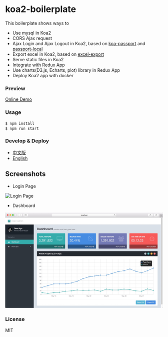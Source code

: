 koa2-boilerplate
====

This boilerplate shows ways to 

+ Use mysql in Koa2
+ CORS Ajax request
+ Ajax Login and Ajax Logout in Koa2, based on [koa-passport](https://github.com/rkusa/koa-passport) and [passport-local](https://github.com/jaredhanson/passport-local)
+ Export excel in Koa2, based on [excel-export](https://github.com/functionscope/Node-Excel-Export)
+ Serve static files in Koa2
+ Integrate with Redux App
+ Use charts(D3.js, Echarts, plot) library in Redux App
+ Deploy Koa2 app with docker

### Preview

[Online Demo](http://koa2-boilerplate.tarax.cn)

### Usage

```
$ npm install 
$ npm run start
```

### Develop & Deploy

+ [中文版](https://github.com/superalsrk/koa2-boilerplate/wiki/develop-and-deploy.md)
+ [English](https://github.com/superalsrk/koa2-boilerplate/wiki/develop-and-deploy-en.md)

## Screenshots

+ Login Page

![Login Page](./src/public/assets/img/screenshots/koa-2-login-osx.jpeg)

+ Dashboard

![Dashboard](./src/public/assets/img/screenshots/koa-2-dashboard.jpeg)

### License

MIT

